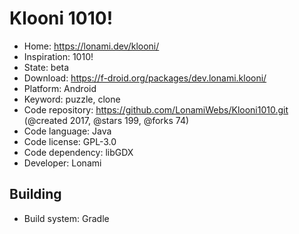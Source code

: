 # Klooni 1010!

- Home: https://lonami.dev/klooni/
- Inspiration: 1010!
- State: beta
- Download: https://f-droid.org/packages/dev.lonami.klooni/
- Platform: Android
- Keyword: puzzle, clone
- Code repository: https://github.com/LonamiWebs/Klooni1010.git (@created 2017, @stars 199, @forks 74)
- Code language: Java
- Code license: GPL-3.0
- Code dependency: libGDX
- Developer: Lonami

## Building

- Build system: Gradle
